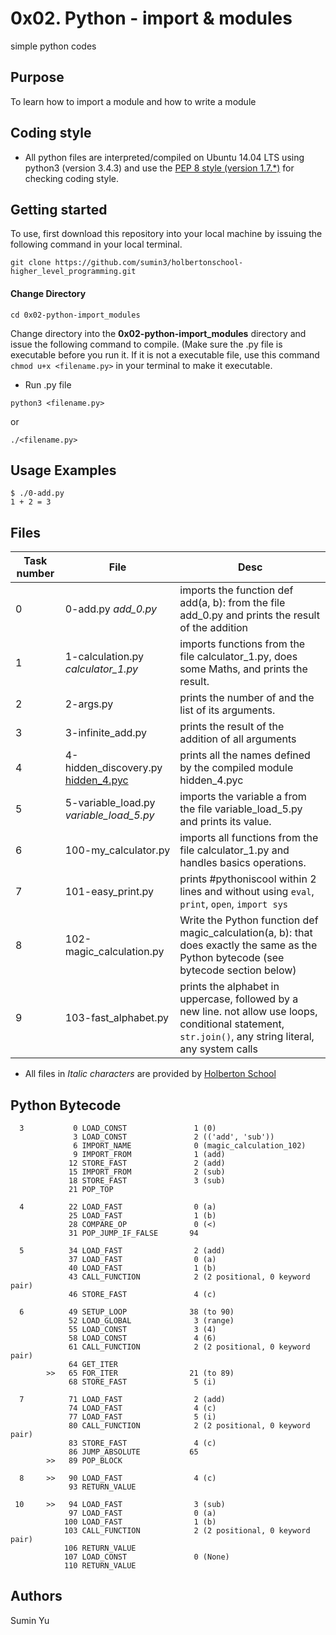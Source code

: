 # 0x02. Python - import & modules
simple python codes

## Purpose
To learn how to import a module and how to write a module

## Coding style
- All python files are interpreted/compiled on Ubuntu 14.04 LTS using python3 (version 3.4.3) and use the [PEP 8 style (version 1.7.*)](https://github.com/PyC\QA/pycodestyle) for checking coding style.

## Getting started
To use, first download  this repository into your local machine by issuing the following command in your local terminal. 
```
git clone https://github.com/sumin3/holbertonschool-higher_level_programming.git
```
#### Change Directory
```
cd 0x02-python-import_modules
```
Change directory into the **0x02-python-import_modules** directory and issue the following command to compile. (Make sure the .py file is executable before you run it. If it is not a executable file, use this command `chmod u+x <filename.py>` in your terminal to make it executable.

* Run .py file
```
python3 <filename.py>
```
or

```
./<filename.py>
```

## Usage Examples
```
$ ./0-add.py
1 + 2 = 3
```

## Files
Task number | File | Desc
---|--|---
0  | 0-add.py *add_0.py* |  imports the function def add(a, b): from the file add_0.py and prints the result of the addition
1  | 1-calculation.py *calculator_1.py* | imports functions from the file calculator_1.py, does some Maths, and prints the result.
2  | 2-args.py | prints the number of and the list of its arguments.
3  | 3-infinite_add.py | prints the result of the addition of all arguments
4  | 4-hidden_discovery.py [hidden_4.pyc](https://github.com/holbertonschool/0x02.py/raw/master/hidden_4.pyc) | prints all the names defined by the compiled module hidden_4.pyc
5  | 5-variable_load.py *variable_load_5.py* | imports the variable a from the file variable_load_5.py and prints its value.
6  | 100-my_calculator.py | imports all functions from the file calculator_1.py and handles basics operations.
7  | 101-easy_print.py |  prints #pythoniscool within 2 lines and without using `eval`, `print`, `open`, `import sys`
8  | 102-magic_calculation.py  | Write the Python function def magic_calculation(a, b): that does exactly the same as the Python bytecode (see bytecode section below)
9  |103-fast_alphabet.py  | prints the alphabet in uppercase, followed by a new line. not allow use loops, conditional statement, `str.join()`, any string literal, any system calls 
* All files in *Italic characters* are provided by [Holberton School](https://www.holbertonschool.com/) 
## Python Bytecode
```
  3           0 LOAD_CONST               1 (0)
              3 LOAD_CONST               2 (('add', 'sub'))
              6 IMPORT_NAME              0 (magic_calculation_102)
              9 IMPORT_FROM              1 (add)
             12 STORE_FAST               2 (add)
             15 IMPORT_FROM              2 (sub)
             18 STORE_FAST               3 (sub)
             21 POP_TOP

  4          22 LOAD_FAST                0 (a)
             25 LOAD_FAST                1 (b)
             28 COMPARE_OP               0 (<)
             31 POP_JUMP_IF_FALSE       94

  5          34 LOAD_FAST                2 (add)
             37 LOAD_FAST                0 (a)
             40 LOAD_FAST                1 (b)
             43 CALL_FUNCTION            2 (2 positional, 0 keyword pair)
             46 STORE_FAST               4 (c)

  6          49 SETUP_LOOP              38 (to 90)
             52 LOAD_GLOBAL              3 (range)
             55 LOAD_CONST               3 (4)
             58 LOAD_CONST               4 (6)
             61 CALL_FUNCTION            2 (2 positional, 0 keyword pair)
             64 GET_ITER
        >>   65 FOR_ITER                21 (to 89)
             68 STORE_FAST               5 (i)

  7          71 LOAD_FAST                2 (add)
             74 LOAD_FAST                4 (c)
             77 LOAD_FAST                5 (i)
             80 CALL_FUNCTION            2 (2 positional, 0 keyword pair)
             83 STORE_FAST               4 (c)
             86 JUMP_ABSOLUTE           65
        >>   89 POP_BLOCK

  8     >>   90 LOAD_FAST                4 (c)
             93 RETURN_VALUE

 10     >>   94 LOAD_FAST                3 (sub)
             97 LOAD_FAST                0 (a)
            100 LOAD_FAST                1 (b)
            103 CALL_FUNCTION            2 (2 positional, 0 keyword pair)
            106 RETURN_VALUE
            107 LOAD_CONST               0 (None)
            110 RETURN_VALUE
```

## Authors
Sumin Yu  